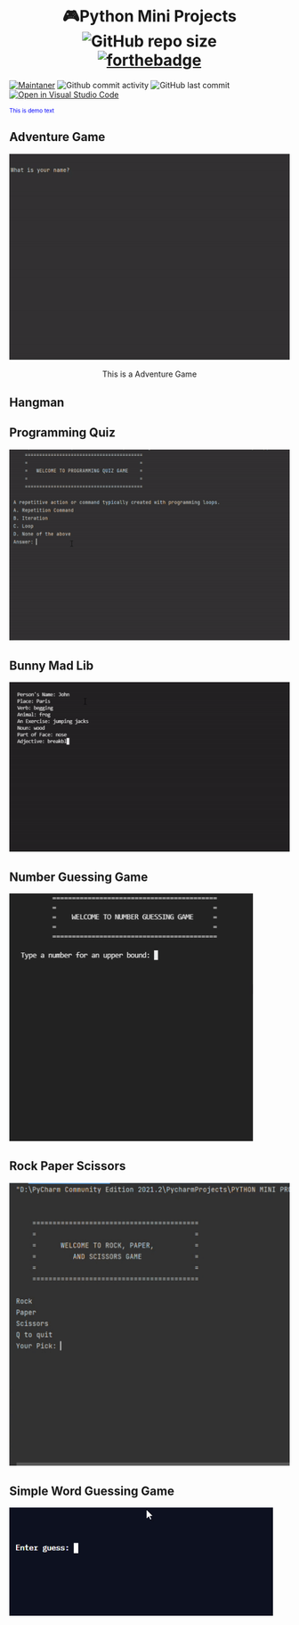 <!--# Python Mini Projects-->
# <div align="center"> :video_game:Python Mini Projects ![GitHub repo size](https://img.shields.io/github/repo-size/christine-lehmann/Python-Mini-Projects?color=lightgrey)      </br>[![forthebadge](https://forthebadge.com/images/badges/made-with-python.svg)](https://forthebadge.com) </div> 

 [![Maintaner](https://img.shields.io/badge/maintainer-christine-blue?label=maintainer&logo=Github)](https://github.com/christine-lehmann) ![Github commit activity](https://img.shields.io/github/commit-activity/m/christine-lehmann/Python-Mini-Projects?color=yellow&style=flat) ![GitHub last commit](https://img.shields.io/github/last-commit/christine-lehmann/Python-Mini-Projects?style=flat) [![Open in Visual Studio Code](https://open.vscode.dev/badges/open-in-vscode.svg)](https://open.vscode.dev/christine-lehmann/Python-Mini-Projects) <p style="color:blue;font-size:10px;">This is demo text</p> 
 
## 
## Adventure Game 
<!--![Adventure Game v1](https://raw.githubusercontent.com/christine-lehmann/Python-Mini-Projects/main/images/Adventure%20Game%20v1.gif?token=APKSPOP23MHF3XRUJSYBLUDBEDL2W)-->
<!--<img src="https://raw.githubusercontent.com/christine-lehmann/Python-Mini-Projects/main/images/Adventure%20Game%20v1.gif?token=APKSPOP23MHF3XRUJSYBLUDBEDL2W" class="center">-->
<p align="center">
  <img src="https://github.com/christine-lehmann/Python-Mini-Projects/blob/main/images/Adventure%20Game%20v1.gif?raw=true">
</p>
<p align="center">This is a Adventure Game</p>


## Hangman

## Programming Quiz
![Quiz](https://raw.githubusercontent.com/christine-lehmann/Python-Mini-Projects/main/images/quiz.gif)


## Bunny Mad Lib
![Funny Mad Lib](https://raw.githubusercontent.com/christine-lehmann/Python-Mini-Projects/main/images/mad%20lib.gif?token=APKSPOJNQQAKXUK25BF3NVTBEGRUO)


## Number Guessing Game
![Number Guessing Game](https://raw.githubusercontent.com/christine-lehmann/Python-Mini-Projects/main/images/number%20guess.gif?token=APKSPONOJZZVEKW6X4JONSDBEGSOU)


## Rock Paper Scissors
![Rock Paper Scissors](https://raw.githubusercontent.com/christine-lehmann/Python-Mini-Projects/main/images/rock%20paper%20scissors.gif)


## Simple Word Guessing Game
![Simple Guessing Game](https://raw.githubusercontent.com/christine-lehmann/Python-Mini-Projects/main/images/simple.gif?token=APKSPOPXS6W27DOOAM7NX6LBEGTM6)
